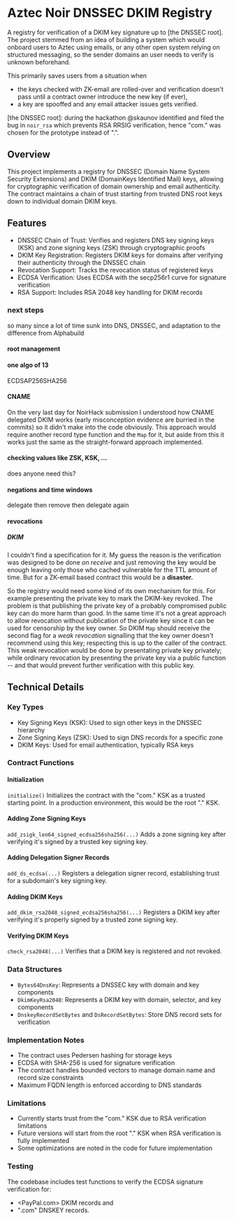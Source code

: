 Aztec Noir DNSSEC DKIM Registry
===========

A registry for verification of a DKIM key signature up to [the DNSSEC root]. The project stemmed from an idea of building a system which would onboard users to Aztec using emails, or any other open system relying on structured messaging, so the sender domains an user needs to verify is unknown beforehand.

This primarily saves users from a situation when
- the keys checked with ZK-email are rolled-over and verification doesn't pass until a contract owner introduce the new key (if ever),
- a key are spooffed and any email attacker issues gets verified.

[the DNSSEC root]: during the hackathon @skaunov identified and filed the bug in `noir_rsa` which prevents RSA RRSIG verification, hence "com." was chosen for the prototype instead of ".".

## Overview
This project implements a registry for DNSSEC (Domain Name System Security Extensions) and DKIM (DomainKeys Identified Mail) keys, allowing for cryptographic verification of domain ownership and email authenticity. The contract maintains a chain of trust starting from trusted DNS root keys down to individual domain DKIM keys.

## Features
- DNSSEC Chain of Trust: Verifies and registers DNS key signing keys (KSK) and zone signing keys (ZSK) through cryptographic proofs
- DKIM Key Registration: Registers DKIM keys for domains after verifying their authenticity through the DNSSEC chain
- Revocation Support: Tracks the revocation status of registered keys
- ECDSA Verification: Uses ECDSA with the secp256r1 curve for signature verification
- RSA Support: Includes RSA 2048 key handling for DKIM records
### next steps
so many since a lot of time sunk into DNS, DNSSEC, and adaptation to the difference from Alphabuild
#### root management
#### one algo of 13
ECDSAP256SHA256
#### CNAME 
On the very last day for NoirHack submission I understood how CNAME delegated DKIM works (early misconception evidence are burried in the commits) so it didn't make into the code obviously. This approach would require another record type function and the `Map` for it, but aside from this it works just the same as the straight-forward approach implemented.
#### checking values like ZSK, KSK, ...
does anyone need this?
#### negations and time windows
delegate then remove then delegate again
#### revocations
##### DKIM

I couldn't find a specification for it. My guess the reason is the verification was designed to be done _on receive_ and just removing the key would be enough leaving only those who cached vulnerable for the TTL amount of time. But for a ZK-email based contract this would be a **disaster.**

So the registry would need some kind of its own mechanism for this. For example presenting the private key to mark the DKIM-key revoked. The problem is that publishing the private key of a probably compromised public key can do more harm than good. In the same time it's not a great approach to allow revocation without publication of the private key since it can be used for censorship by the key owner. So DKIM `Map` should receive the second flag for a _weak revocation_ signalling that the key owner doesn't recommend using this key; respecting this is up to the caller of the contract. This weak revocation would be done by presentating private key privately; while ordinary revocation by presenting the private key via a public function -- and that would prevent further verification with this public key.

## Technical Details
### Key Types
- Key Signing Keys (KSK): Used to sign other keys in the DNSSEC hierarchy
- Zone Signing Keys (ZSK): Used to sign DNS records for a specific zone
- DKIM Keys: Used for email authentication, typically RSA keys
### Contract Functions
#### Initialization
`initialize()`
Initializes the contract with the "com." KSK as a trusted starting point. In a production environment, this would be the root "." KSK.
#### Adding Zone Signing Keys
`add_zsigk_len64_signed_ecdsa256sha256(...)`
Adds a zone signing key after verifying it's signed by a trusted key signing key.
#### Adding Delegation Signer Records
`add_ds_ecdsa(...)`
Registers a delegation signer record, establishing trust for a subdomain's key signing key.
#### Adding DKIM Keys
`add_dkim_rsa2048_signed_ecdsa256sha256(...)`
Registers a DKIM key after verifying it's properly signed by a trusted zone signing key.
#### Verifying DKIM Keys
`check_rsa2048(...)`
Verifies that a DKIM key is registered and not revoked.
### Data Structures
- `Bytes64DnsKey`: Represents a DNSSEC key with domain and key components
- `DkimKeyRsa2048`: Represents a DKIM key with domain, selector, and key components
- `DnskeyRecordSetBytes` and `DsRecordSetBytes`: Store DNS record sets for verification
### Implementation Notes
- The contract uses Pedersen hashing for storage keys
- ECDSA with SHA-256 is used for signature verification
- The contract handles bounded vectors to manage domain name and record size constraints
- Maximum FQDN length is enforced according to DNS standards
### Limitations
- Currently starts trust from the "com." KSK due to RSA verification limitations
- Future versions will start from the root "." KSK when RSA verification is fully implemented
- Some optimizations are noted in the code for future implementation
### Testing
The codebase includes test functions to verify the ECDSA signature verification for:
- <PayPal.com> DKIM records and
- ".com" DNSKEY records.